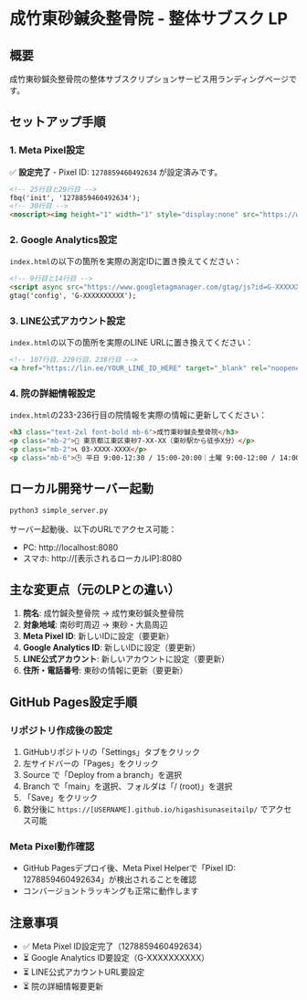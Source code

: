 # 成竹東砂鍼灸整骨院 - 整体サブスク LP

## 概要
成竹東砂鍼灸整骨院の整体サブスクリプションサービス用ランディングページです。

## セットアップ手順

### 1. Meta Pixel設定
✅ **設定完了** - Pixel ID: `1278859460492634` が設定済みです。

```html
<!-- 25行目と29行目 -->
fbq('init', '1278859460492634');
<!-- 30行目 -->
<noscript><img height="1" width="1" style="display:none" src="https://www.facebook.com/tr?id=1278859460492634&ev=PageView&noscript=1"/></noscript>
```

### 2. Google Analytics設定
`index.html`の以下の箇所を実際の測定IDに置き換えてください：

```html
<!-- 9行目と14行目 -->
<script async src="https://www.googletagmanager.com/gtag/js?id=G-XXXXXXXXXX"></script>
gtag('config', 'G-XXXXXXXXXX');
```

### 3. LINE公式アカウント設定
`index.html`の以下の箇所を実際のLINE URLに置き換えてください：

```html
<!-- 107行目、229行目、238行目 -->
<a href="https://lin.ee/YOUR_LINE_ID_HERE" target="_blank" rel="noopener">
```

### 4. 院の詳細情報設定
`index.html`の233-236行目の院情報を実際の情報に更新してください：

```html
<h3 class="text-2xl font-bold mb-6">成竹東砂鍼灸整骨院</h3>
<p class="mb-2">📍 東京都江東区東砂7‑XX‑XX（東砂駅から徒歩X分）</p>
<p class="mb-2">📞 03‑XXXX‑XXXX</p>
<p class="mb-6">🕒 平日 9:00‑12:30 / 15:00‑20:00｜土曜 9:00‑12:00 / 14:00‑18:00｜日祝休</p>
```

## ローカル開発サーバー起動

```bash
python3 simple_server.py
```

サーバー起動後、以下のURLでアクセス可能：
- PC: http://localhost:8080
- スマホ: http://[表示されるローカルIP]:8080

## 主な変更点（元のLPとの違い）

1. **院名**: 成竹鍼灸整骨院 → 成竹東砂鍼灸整骨院
2. **対象地域**: 南砂町周辺 → 東砂・大島周辺
3. **Meta Pixel ID**: 新しいIDに設定（要更新）
4. **Google Analytics ID**: 新しいIDに設定（要更新）
5. **LINE公式アカウント**: 新しいアカウントに設定（要更新）
6. **住所・電話番号**: 東砂の情報に更新（要更新）

## GitHub Pages設定手順

### リポジトリ作成後の設定
1. GitHubリポジトリの「Settings」タブをクリック
2. 左サイドバーの「Pages」をクリック
3. Source で「Deploy from a branch」を選択
4. Branch で「main」を選択、フォルダは「/ (root)」を選択
5. 「Save」をクリック
6. 数分後に `https://[USERNAME].github.io/higashisunaseitailp/` でアクセス可能

### Meta Pixel動作確認
- GitHub Pagesデプロイ後、Meta Pixel Helperで「Pixel ID: 1278859460492634」が検出されることを確認
- コンバージョントラッキングも正常に動作します

## 注意事項

- ✅ Meta Pixel ID設定完了（1278859460492634）
- ⏳ Google Analytics ID要設定（G-XXXXXXXXXX）
- ⏳ LINE公式アカウントURL要設定
- ⏳ 院の詳細情報要更新
